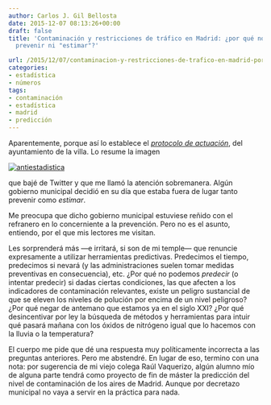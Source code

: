 ```yaml
---
author: Carlos J. Gil Bellosta
date: 2015-12-07 08:13:26+00:00
draft: false
title: 'Contaminación y restricciones de tráfico en Madrid: ¿por qué no se puede ni
  prevenir ni "estimar"?'

url: /2015/12/07/contaminacion-y-restricciones-de-trafico-en-madrid-por-que-no-se-puede-ni-prevenir-ni-estimar/
categories:
- estadística
- números
tags:
- contaminación
- estadística
- madrid
- predicción
---
```


Aparentemente, porque así lo establece el [_protocolo de actuación_](http://www.madrid.es/UnidadesDescentralizadas/UDCMedios/noticias/2015/02Febrero/05Jueves/Notasprensa/Contaminaci%C3%B3n/ficheros/Protocolo%20Di%C3%B3xidoNitr%C3%B3geno.pdf), del ayuntamiento de la villa. Lo resume la imagen

[![antiestadistica](/wp-uploads/2015/12/antiestadistica.jpg)
](/wp-uploads/2015/12/antiestadistica.jpg)

que bajé de Twitter y que me llamó la atención sobremanera. Algún gobierno municipal decidió en su día que estaba fuera de lugar tanto prevenir como _estimar_.

Me preocupa que dicho gobierno municipal estuviese reñido con el refranero en lo concerniente a la prevención. Pero no es el asunto, entiendo, por el que mis lectores me visitan.

Les sorprenderá más —e irritará, si son de mi temple— que renuncie expresamente a utilizar herramientas predictivas. Predecimos el tiempo, predecimos si nevará (y las administraciones suelen tomar medidas preventivas en consecuencia), etc. ¿Por qué no podemos _predecir_ (o intentar predecir) si dadas ciertas condiciones, las que afecten a los indicadores de contaminación relevantes, existe un peligro sustancial de que se eleven los niveles de polución por encima de un nivel peligroso? ¿Por qué negar de antemano que estamos ya en el siglo XXI? ¿Por qué desincentivar por ley la búsqueda de métodos y herramientas para intuir qué pasará mañana con los óxidos de nitrógeno igual que lo hacemos con la lluvia o la temperatura?

El cuerpo me pide que dé una respuesta muy políticamente incorrecta a las preguntas anteriores. Pero me abstendré. En lugar de eso, termino con una nota: por sugerencia de mi viejo colega Raúl Vaquerizo, algún alumno mío de alguna parte tendrá como proyecto de fin de máster la predicción del nivel de contaminación de los aires de Madrid. Aunque por decretazo municipal no vaya a servir en la práctica para nada.
